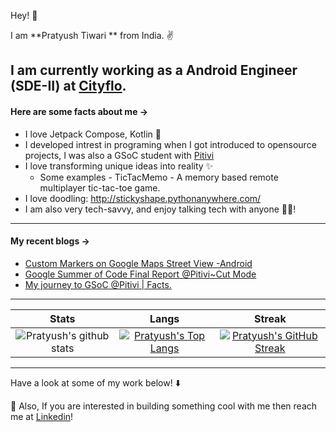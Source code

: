 Hey! 👋  

I am **Pratyush Tiwari ** from India. ✌

I am currently working as a Android Engineer (SDE-II) at [Cityflo](https://www.linkedin.com/company/cityflo).
----

#### Here are some facts about me →

- I love Jetpack Compose, Kotlin 💙
- I developed intrest in programing when I got introduced to opensource projects, I was also a GSoC student with [Pitivi](https://unhired-coder.github.io/gsoc.html)
- I love transforming unique ideas into reality ✨
  - Some examples - TicTacMemo - A memory based remote multiplayer tic-tac-toe game.
- I love doodling: http://stickyshape.pythonanywhere.com/
- I am also very tech-savvy, and enjoy talking tech with anyone 🧑‍💻!

----

#### My recent blogs →

<!-- BLOG-POST-LIST:START -->
- [Custom Markers on Google Maps Street View -Android](https://medium.com/@pratyushtiwarimj/custom-markers-on-google-maps-street-view-android-c9a94177d89a)
- [Google Summer of Code Final Report @Pitivi~Cut Mode](https://unhired-coder.github.io/project.html)
- [My journey to GSoC @Pitivi | Facts.](https://unhired-coder.github.io/gsoc.html)
<!-- BLOG-POST-LIST:END -->

----

|  Stats      | Langs           | Streak  |
|:-------------:|:-------------:|:-----:|
| ![Pratyush's github stats](https://github-readme-stats.vercel.app/api?username=UnHired-Coder&show_icons=true&title_color=74ff0a&icon_color=74ff0a&text_color=9f9f9f&bg_color=2D2D2D)      | [![Pratyush's Top Langs](https://github-readme-stats.vercel.app/api/top-langs/?username=UnHired-Coder&layout=compact&title_color=74ff0a&icon_color=74ff0a&text_color=9f9f9f&bg_color=2D2D2D)](https://github.com/UnHired-Coder?tab=repositories) | [![Pratyush's GitHub Streak](https://github-readme-streak-stats.herokuapp.com/?user=UnHired-Coder&theme=dark&background=2D2D2D&currStreakLabel=74ff0a&ring=74ff0a&fire=74ff0a&sideLabels=74ff0a)](https://github.com/UnHired-Coder?tab=repositories) |

----

Have a look at some of my work below! ⬇️

💬 Also, If you are interested in building something cool with me then reach me at [Linkedin](https://www.linkedin.com/in/pratyush-tiwari-9aa143174/)!
